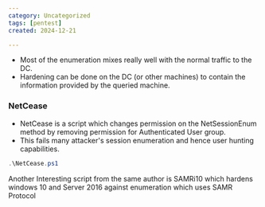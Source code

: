 ```yaml
---
category: Uncategorized
tags: [pentest]
created: 2024-12-21

---
```

- Most of the enumeration mixes really well with the normal traffic to the DC.
- Hardening can be done on the DC (or other machines) to contain the information provided by the queried machine.
### NetCease
- NetCease is a script which changes permission on the NetSessionEnum method by removing permission for Authenticated User group.
- This fails many attacker's session enumeration and hence user hunting capabilities.
```powershell
.\NetCease.ps1
```

Another Interesting script from the same author is SAMRi10 which hardens windows 10 and Server 2016 against enumeration which uses SAMR Protocol